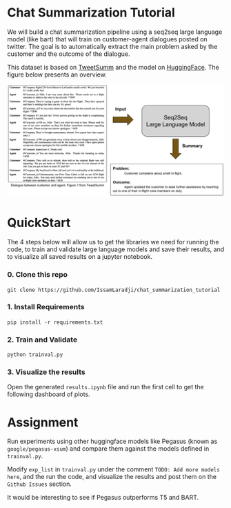 # Chat Summarization Tutorial

We will build a chat summarization pipeline using a seq2seq large language model (like bart) that will train on customer-agent dialogues posted on twitter. The goal is to automatically extract the main problem asked by the customer and the outcome of the dialogue. 

This dataset is based on [TweetSumm](https://arxiv.org/abs/2111.11894) and the model on [HuggingFace](https://huggingface.co/docs/transformers/model_doc/distilbert). The figure below presents an overview.

![](data/figures/overview.png)

# QuickStart

The 4 steps below will allow us to get the libraries we need for running the code, to train and validate large language models and save their results, and to visualize all saved results on a jupyter notebook.

### 0. Clone this repo

```
git clone https://github.com/IssamLaradji/chat_summarization_tutorial 
```

### 1. Install Requirements
```
pip install -r requirements.txt
```

### 2. Train and Validate

```
python trainval.py
```

### 3. Visualize the results

Open the generated `results.ipynb` file and run the first cell to get the following dashboard of plots.


# Assignment

Run experiments using other huggingface models like Pegasus (known as `google/pegasus-xsum`) and compare them against the models defined in `trainval.py`.

Modify `exp_list` in `trainval.py` under the comment `TODO: Add more models here`, and the run the code, and visualize the results and post them on the `Github Issues` section. 

It would be interesting to see if Pegasus outperforms T5 and BART.
